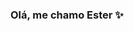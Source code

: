 ### Olá, me chamo Ester ✨ 

<!--
**esterguilhem/esterguilhem** is a ✨ _special_ ✨ repository because its `README.md` (this file) appears on your GitHub profile.

Curiosidades sobre mim 🤩

- Tenho 20 anos 🦋
- Estou no 4°Semestre de Eng. de Computação 💻
- Sou Técnica em Informática 💻
- Namoro 💕
- Amo Gatinhos 😻
- Web-Design e Fron-End é minha paixão 💘
- Amo Tecnologia 💻
- Amo desenhar 🎨
- Sou super fã da Marvel 💘
- Amo Rock 🤟🏻🖤
- Sigam o meu projeto no instagram: https://www.instagram.com/oficial_mmt/ 

